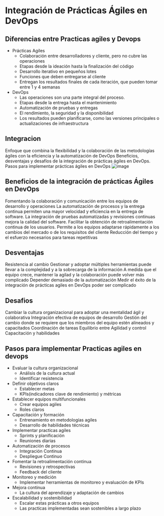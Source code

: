 # Integración de Prácticas Ágiles en DevOps
## Diferencias entre Practicas agiles y Devops
- Prácticas Agiles
  - Colaboración entre desarrolladores y cliente, pero no cubre las operaciones
  - Etapas desde la ideación hasta la finalización del código
  - Desarrollo iterativo en pequeños lotes
  - Funciones que deben entregarse al cliente
  - Entregan los resultados finales de cada iteración, que pueden tomar entre 1 y 4 semanas
- DevOps
  - Las operaciones son una parte integral del proceso.
  - Etapas desde la entrega hasta el mantenimiento
  - Automatización de pruebas y entregas
  - El rendimiento, la seguridad y la disponibilidad
  - Los resultados pueden planificarse, como las versiones principales o actualizaciones de infraestructura
## Integracion
Enfoque que combina la flexibilidad y la colaboración de las metodologías ágiles con la eficiencia y la automatización de DevOps
Beneficios, desventajas y desafíos de la integración de prácticas ágiles en DevOps.
Pasos para implementar prácticas ágiles en DevOps
![image](https://github.com/user-attachments/assets/80069ea2-333f-487d-a972-5ded618dc70f)
## Beneficios de la integración de  prácticas Ágiles en DevOps
Fomentando la colaboración y comunicación entre los equipos de desarrollo y operaciones
La automatización de procesos y la entrega continua permiten una mayor velocidad y eficiencia en la entrega de software.
La integración de pruebas automatizadas y revisiones continuas mejora la calidad del software.
Facilitar la obtención de retroalimentación continua de los usuarios.
Permite a los equipos adaptarse rápidamente a los cambios del mercado o de los requisitos del cliente
Reducción del tiempo y el esfuerzo necesarios para tareas repetitivas 
## Desventajas
Resistencia al cambio
Gestionar y adoptar múltiples herramientas puede llevar a la complejidad y a la sobrecarga de la información
A medida que el equipo crece, mantener la agilad y la colaboración puede volver más complicado
Depender demasiado de la automatización 
Medir el éxito de la integración de prácticas agiles en DevOps poder ser complicado
## Desafios
Cambiar la cultura organizacional para adoptar una mentalidad ágil y colaborativa
Integración efectiva de equipos de desarrollo 
Gestión del cambio donde se requiere que los miembros del equipo estén alineados y capacitados
Coordinación de tareas
Equilibrio entre Agilidad y control
Capacitación y habilidades
## Pasos para implementar Practicas agiles en devops
- Evaluar la cultura organizacional
  - Análisis de la cultura actual
  - Identificar resistencia
- Definir objetivos claros
  - Establecer metas
  - KPIs(indicadores clave de rendimiento) y métricas 
- Establecer equipos multifuncionales
  - Crear equipos agiles
  - Roles claros
- Capacitación y formación
  - Entrenamiento en metodologías agiles
  - Desarrollo de habilidades técnicas 
- Implementar practicas agiles
  - Sprints y planificación
  - Reuniones diarias
- Automatización de procesos
  - Integración Continua 
  - Despliegue Continuo
- Fomentar la retroalimentación continua
  - Revisiones y retrospectivas
  - Feedback del cliente
- Monitoreo y medición
  - Implementar herramientas de monitoreo y evaluación de KPIs
- Mejora continua
  - La cultura del aprendizaje y adaptación de cambios
- Escalabilidad y sostenibilidad
  - Escalar estas prácticas a otros equipos
  - Las practicas implementadas sean sostenibles a largo plazo


















